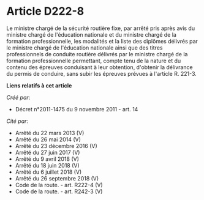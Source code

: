 # Article D222-8

Le ministre chargé de la sécurité routière fixe, par arrêté pris après avis du ministre chargé de l'éducation nationale et du
ministre chargé de la formation professionnelle, les modalités et la liste des diplômes délivrés par le ministre chargé de
l'éducation nationale ainsi que des titres professionnels de conduite routière délivrés par le ministre chargé de la
formation professionnelle permettant, compte tenu de la nature et du contenu des épreuves conduisant à leur obtention,
d'obtenir la délivrance du permis de conduire, sans subir les épreuves prévues à l'article R. 221-3.

**Liens relatifs à cet article**

_Créé par_:

  - Décret n°2011-1475 du 9 novembre 2011 - art. 14

_Cité par_:

  - Arrêté du 22 mars 2013 (V)
  - Arrêté du 26 mai 2014 (V)
  - Arrêté du 23 décembre 2016 (V)
  - Arrêté du 27 juin 2017 (V)
  - Arrêté du 9 avril 2018 (V)
  - Arrêté du 18 juin 2018 (V)
  - Arrêté du 6 juillet 2018 (V)
  - Arrêté du 26 septembre 2018 (V)
  - Code de la route. - art. R222-4 (V)
  - Code de la route. - art. R242-3 (V)
